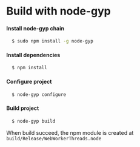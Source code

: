 Build with node-gyp
===================

#### Install node-gyp chain
```bash
  $ sudo npm install -g node-gyp
```

#### Install dependencies
```bash
  $ npm install
```

#### Configure project
```bash
  $ node-gyp configure
```

#### Build project
```bash
  $ node-gyp build
```
When build succeed, the npm module is created at `build/Release/WebWorkerThreads.node`
